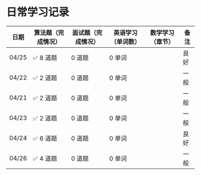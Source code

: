 # 日常学习记录

| 日期  | 算法题（完成情况） | 面试题（完成情况） | 英语学习（单词数） | 数学学习（章节） | 备注 |
|-------|----------------|----------------|----------------|----------------|----|
| 04/25 | ✅ 8 道题         | 0 道题           | 0 单词           |                | 良好 |
| 04/22 | ✅ 2 道题         | 0 道题           | 0 单词           |                | 一般 |
| 04/21 | ✅ 2 道题         | 0 道题           | 0 单词           |                | 一般 |
| 04/23 | ✅ 2 道题         | 0 道题           | 0 单词           |                | 一般 |
| 04/24 | ✅ 6 道题         | 0 道题           | 0 单词           |                | 良好 |
| 04/26 | ✅ 4 道题         | 0 道题           | 0 单词           |                | 一般 |